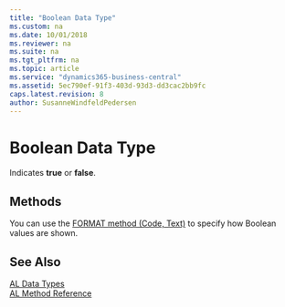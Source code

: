```yaml
---
title: "Boolean Data Type"
ms.custom: na
ms.date: 10/01/2018
ms.reviewer: na
ms.suite: na
ms.tgt_pltfrm: na
ms.topic: article
ms.service: "dynamics365-business-central"
ms.assetid: 5ec790ef-91f3-403d-93d3-dd3cac2bb9fc
caps.latest.revision: 8
author: SusanneWindfeldPedersen
---
```

# Boolean Data Type
Indicates **true** or **false**.     

## Methods
You can use the [FORMAT method (Code, Text)](../methods/devenv-format-method-code-text.md) to specify how Boolean values are shown.

## See Also
[AL Data Types](devenv-al-data-types.md)  
[AL Method Reference](../methods/devenv-al-method-reference.md)  